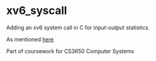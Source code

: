 # xv6_syscall

Adding an xv6 system call in C for input-output statistics. 

As mentioned [here](https://khoury.neu.edu/home/ntuck/courses/2020/01/cs5600/notes/05-kernel-intro/notes.html)

Part of coursework for CS3650 Computer Systems
